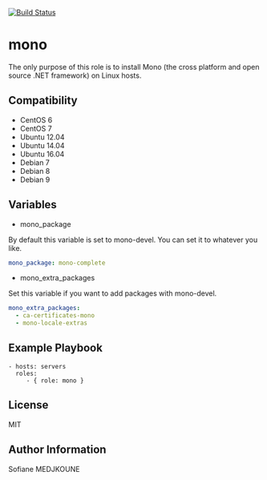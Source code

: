 [![Build Status](https://travis-ci.org/Nani-o/ansible-role-mono.svg?branch=master)](https://travis-ci.org/Nani-o/ansible-role-mono)

mono
====

The only purpose of this role is to install Mono (the cross platform and open source .NET framework) on Linux hosts.

Compatibility
-------------

  - CentOS 6
  - CentOS 7
  - Ubuntu 12.04
  - Ubuntu 14.04
  - Ubuntu 16.04
  - Debian 7
  - Debian 8
  - Debian 9

Variables
---------

- mono_package

By default this variable is set to mono-devel. You can set it to whatever you like.

```YAML
mono_package: mono-complete
```

- mono_extra_packages

Set this variable if you want to add packages with mono-devel.

```YAML
mono_extra_packages:
  - ca-certificates-mono
  - mono-locale-extras
```

Example Playbook
----------------

    - hosts: servers
      roles:
         - { role: mono }

License
-------

MIT

Author Information
------------------

Sofiane MEDJKOUNE

